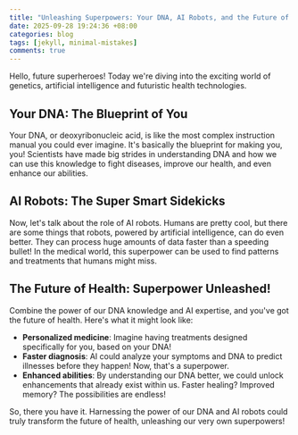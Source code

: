 ```yaml
---
title: "Unleashing Superpowers: Your DNA, AI Robots, and the Future of Health!"
date: 2025-09-28 19:24:36 +08:00
categories: blog
tags: [jekyll, minimal-mistakes]
comments: true
---
```


Hello, future superheroes! Today we're diving into the exciting world of genetics, artificial intelligence and futuristic health technologies.

## Your DNA: The Blueprint of You 
Your DNA, or deoxyribonucleic acid, is like the most complex instruction manual you could ever imagine. It's basically the blueprint for making you, you! Scientists have made big strides in understanding DNA and how we can use this knowledge to fight diseases, improve our health, and even enhance our abilities.

## AI Robots: The Super Smart Sidekicks
Now, let's talk about the role of AI robots. Humans are pretty cool, but there are some things that robots, powered by artificial intelligence, can do even better. They can process huge amounts of data faster than a speeding bullet! In the medical world, this superpower can be used to find patterns and treatments that humans might miss.

## The Future of Health: Superpower Unleashed!
Combine the power of our DNA knowledge and AI expertise, and you've got the future of health. Here's what it might look like:
- **Personalized medicine**: Imagine having treatments designed specifically for you, based on your DNA! 
- **Faster diagnosis**: AI could analyze your symptoms and DNA to predict illnesses before they happen! Now, that's a superpower.
- **Enhanced abilities**: By understanding our DNA better, we could unlock enhancements that already exist within us. Faster healing? Improved memory? The possibilities are endless!

So, there you have it. Harnessing the power of our DNA and AI robots could truly transform the future of health, unleashing our very own superpowers!
